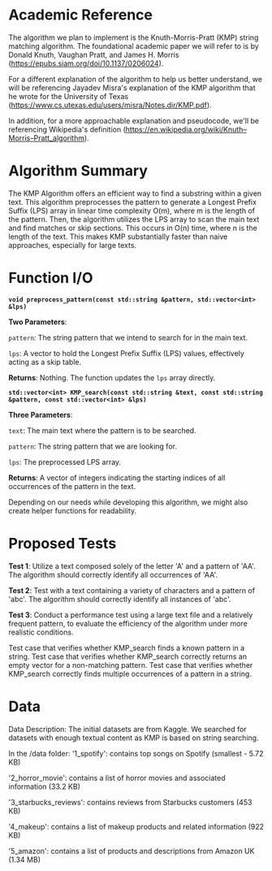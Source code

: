 

# Academic Reference
The algorithm we plan to implement is the Knuth-Morris-Pratt (KMP) string matching algorithm. The foundational academic paper we will refer to is by Donald Knuth, Vaughan Pratt, and James H. Morris (https://epubs.siam.org/doi/10.1137/0206024).

For a different explanation of the algorithm to help us better understand, we will be referencing Jayadev Misra's explanation of the KMP algorithm that he wrote for the University of Texas (https://www.cs.utexas.edu/users/misra/Notes.dir/KMP.pdf).

In addition, for a more approachable explanation and pseudocode, we'll be referencing Wikipedia's definition (https://en.wikipedia.org/wiki/Knuth–Morris–Pratt_algorithm).

# Algorithm Summary
The KMP Algorithm offers an efficient way to find a substring within a given text. This algorithm preprocesses the pattern to generate a Longest Prefix Suffix (LPS) array in linear time complexity O(m), where m is the length of the pattern. Then, the algorithm utilizes the LPS array to scan the main text and find matches or skip sections. This occurs in O(n) time, where n is the length of the text. This makes KMP substantially faster than naive approaches, especially for large texts.

# Function I/O
**`void preprocess_pattern(const std::string &pattern, std::vector<int> &lps)`**

**Two Parameters**:

`pattern`: The string pattern that we intend to search for in the main text.

`lps`: A vector to hold the Longest Prefix Suffix (LPS) values, effectively acting as a skip table.
  
**Returns**: Nothing. The function updates the `lps` array directly.


**`std::vector<int> KMP_search(const std::string &text, const std::string &pattern, const std::vector<int> &lps)`**

**Three Parameters**:

`text`: The main text where the pattern is to be searched.

`pattern`: The string pattern that we are looking for.

`lps`: The preprocessed LPS array.
  
**Returns**: A vector of integers indicating the starting indices of all occurrences of the pattern in the text.

Depending on our needs while developing this algorithm, we might also create helper functions for readability.

# Proposed Tests
**Test 1**: Utilize a text composed solely of the letter 'A' and a pattern of 'AA'. The algorithm should correctly identify all occurrences of 'AA'.

**Test 2**: Test with a text containing a variety of characters and a pattern of 'abc'. The algorithm should correctly identify all instances of 'abc'.

**Test 3**: Conduct a performance test using a large text file and a relatively frequent pattern, to evaluate the efficiency of the algorithm under more realistic conditions.

Test case that verifies whether KMP_search finds a known pattern in a string.
Test case that verifies whether KMP_search correctly returns an empty vector for a non-matching pattern.
Test case that verifies whether KMP_search correctly finds multiple occurrences of a pattern in a string.

# Data


Data Description:
The initial datasets are from Kaggle. We searched for datasets with enough textual content as KMP is based on string searching.

In the /data folder:
'1_spotify': contains top songs on Spotify (smallest - 5.72 KB)

'2_horror_movie': contains a list of horror movies and associated information (33.2 KB)

'3_starbucks_reviews': contains reviews from Starbucks customers (453 KB)

'4_makeup': contains a list of makeup products and related information (922 KB)

'5_amazon': contains a list of products and descriptions from Amazon UK (1.34 MB)


